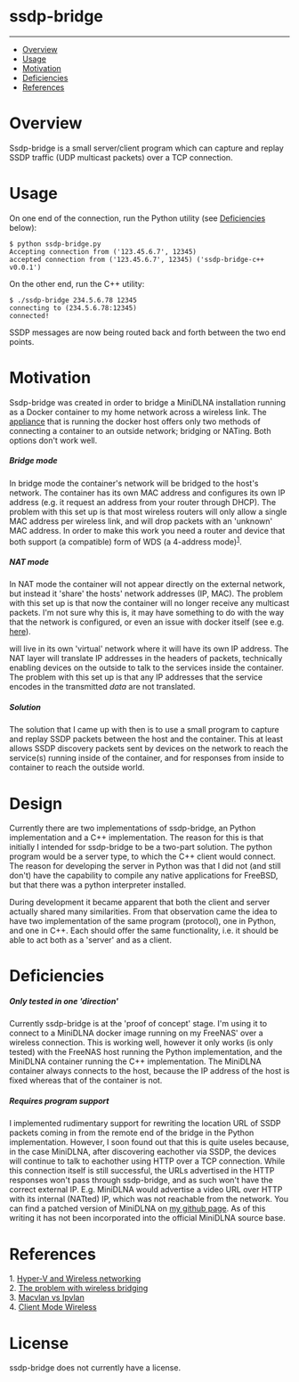 # ssdp-bridge
--------------

* [Overview](#overview)
* [Usage](#usage)
* [Motivation](#motivation)
* [Deficiencies](#deficiencies)
* [References](#references)



# Overview
Ssdp-bridge is a small server/client program which can capture and replay SSDP traffic (UDP multicast packets) over a TCP connection.



# Usage
On one end of the connection, run the Python utility (see [Deficiencies](#deficiencies) below):
```shell
$ python ssdp-bridge.py
Accepting connection from ('123.45.6.7', 12345)
accepted connection from ('123.45.6.7', 12345) ('ssdp-bridge-c++ v0.0.1')
```
On the other end, run the C++ utility:
```shell
$ ./ssdp-bridge 234.5.6.78 12345
connecting to (234.5.6.78:12345)
connected!
```

SSDP messages are now being routed back and forth between the two end points.



# Motivation
Ssdp-bridge was created in order to bridge a MiniDLNA installation running as a Docker container to my home network across a wireless link. The [appliance](http://freenas.org) that is running the docker host offers only two methods of connecting a container to an outside network; bridging or NATing. Both options don't work well.

##### Bridge mode
In bridge mode the container's network will be bridged to the host's network. The container has its own MAC address and configures its own IP address (e.g. it request an address from your router through DHCP). The problem with this set up is that most wireless routers will only allow a single MAC address per wireless link, and will drop packets with an 'unknown' MAC address. In order to make this work you need a router and device that both support (a compatible) form of WDS (a 4-address mode)<sup>[1](#1)</sup>.

##### NAT mode
In NAT mode the container will not appear directly on the external network, but instead it 'share' the hosts' network addresses (IP, MAC). The problem with this set up is that now the container will no longer receive any multicast packets. I'm not sure why this is, it may have something to do with the way that the network is configured, or even an issue with docker itself (see e.g. [here](https://github.com/docker/docker/issues/23659)).

will live in its own 'virtual' network where it will have its own IP address. The NAT layer will translate IP addresses in the headers of packets, technically enabling devices on the outside to talk to the services inside the container. The problem with this set up is that any IP addresses that the service encodes in the transmitted _data_ are not translated.



##### Solution
The solution that I came up with then is to use a small program to capture and replay SSDP packets between the host and the container. This at least allows SSDP discovery packets sent by devices on the network to reach the service(s) running inside of the container, and for responses from inside to container to reach the outside world.

# Design
Currently there are two implementations of ssdp-bridge, an Python implementation and a C++ implementation. The reason for this is that initially I intended for ssdp-bridge to be a two-part solution. The python program would be a server type, to which the C++ client would connect. The reason for developing the server in Python was that I did not (and still don't) have the capability to compile any native applications for FreeBSD, but that there was a python interpreter installed.

During development it became apparent that both the client and server actually shared many similarities. From that observation came the idea to have two implementation of the same program (protocol), one in Python, and one in C++. Each should offer the same functionality, i.e. it should be able to act both as a 'server' and as a client.



# Deficiencies

##### Only tested in one 'direction'
Currently ssdp-bridge is at the 'proof of concept' stage. I'm using it to connect to a MiniDLNA docker image running on my FreeNAS' over a wireless connection. This is working well, however it only works (is only tested) with the FreeNAS host running the Python implementation, and the MiniDLNA container running the C++ implementation. The MiniDLNA container always connects to the host, because the IP address of the host is fixed whereas that of the container is not.

##### Requires program support
I implemented rudimentary support for rewriting the location URL of SSDP packets coming in from the remote end of the bridge in the Python implementation. However, I soon found out that this is quite useles because, in the case MiniDLNA, after discovering eachother via SSDP, the devices will continue to talk to eachother using HTTP over a TCP connection. While this connection itself is still successful, the URLs advertised in the HTTP responses won't pass through ssdp-bridge, and as such won't have the correct external IP. E.g. MiniDLNA would advertise a video URL over HTTP with its internal (NATted) IP, which was not reachable from the network. You can find a patched version of MiniDLNA on [my github page](https://github.com/dgeelen/minidlna). As of this writing it has not been incorporated into the official MiniDLNA source base.

# References
<a name="1"/>1. [Hyper-V and Wireless networking](https://blogs.msdn.microsoft.com/virtual_pc_guy/2015/02/02/hyper-v-and-wireless-networking/)</a><br>
<a name="2"/>2. [The problem with wireless bridging](https://blog.flameeyes.eu/2011/12/the-problem-with-wireless-bridging/)</a><br>
<a name="3"/>3. [Macvlan vs Ipvlan](https://hicu.be/macvlan-vs-ipvlan)</a><br>
<a name="4"/>4. [Client Mode Wireless](https://wiki.openwrt.org/doc/howto/clientmode)



# License
ssdp-bridge does not currently have a license.
